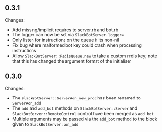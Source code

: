 ## 0.3.1

Changes:

 - Add missing/implicit requires to server.rb and bot.rb
 - The logger can now be set via `SlackBotServer.logger=`
 - Only listen for instructions on the queue if its non-nil
 - Fix bug where malformed bot key could crash when processing instructions
 - Allow `SlackBotServer::RedisQueue.new` to take a custom redis key; note
   that this has changed the argument format of the initialiser

## 0.3.0

Changes:

  - The `SlackBotServer::Server#on_new_proc` has been renamed to `Server#on_add`
  - The `add` and `add_bot` methods on `SlackBotServer::Server` and `SlackBotServer::RemoteControl` control have been merged as `add_bot`
  - Multiple arguments may be passed via the `add_bot` method to the block given to `SlackBotServer::on_add`
